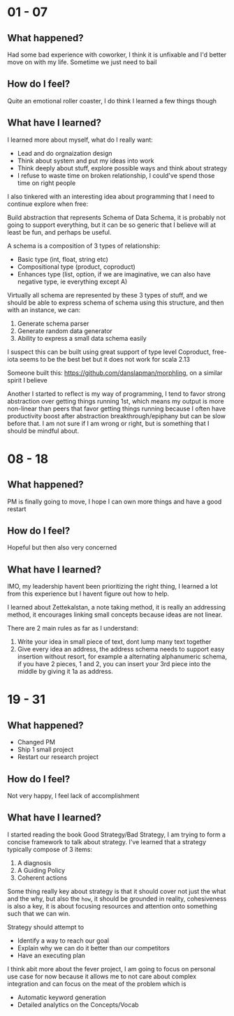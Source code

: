 # 01 - 07

## What happened?
Had some bad experience with coworker, I think it is unfixable and I'd better move on with my life. Sometime we just need to bail

## How do I feel?
Quite an emotional roller coaster, I do think I learned a few things though

## What have I learned?
I learned more about myself, what do I really want:
* Lead and do orgnaization design
* Think about system and put my ideas into work
* Think deeply about stuff, explore possible ways and think about strategy
* I refuse to waste time on broken relationship, I could've spend those time on right people

I also tinkered with an interesting idea about programming that I need to continue explore when free:

Build abstraction that represents Schema of Data Schema, it is probably not going to support everything, but it can be so generic that I believe will at least be fun, and perhaps be useful.

A schema is a composition of 3 types of relationship:

* Basic type (int, float, string etc)
* Compositional type (product, coproduct)
* Enhances type (list, option, if we are imaginative, we can also have negative type, ie everything except A)

Virtually all schema are represented by these 3 types of stuff, and we should be able to express schema of schema using this structure, and then with an instance, we can:
1. Generate schema parser
2. Generate random data generator
3. Ability to express a small data schema easily

I suspect this can be built using great support of type level Coproduct, free-iota seems to be the best bet but it does not work for scala 2.13

Someone built this: https://github.com/danslapman/morphling, on a similar spirit I believe

Another I started to reflect is my way of programming, I tend to favor strong abstraction over getting things running 1st, which means my output is more non-linear than peers that favor getting things running because I often have productivity boost after abstraction breakthrough/epiphany but can be slow before that. I am not sure if I am wrong or right, but is something that I should be mindful about.

# 08 - 18

## What happened?
PM is finally going to move, I hope I can own more things and have a good restart

## How do I feel?
Hopeful but then also very concerned

## What have I learned?

IMO, my leadership havent been prioritizing the right thing, I learned a lot from this experience but I havent figure out how to help.

I learned about Zettekalstan, a note taking method, it is really an addressing method, it encourages linking small concepts because ideas are not linear.

There are 2 main rules as far as I understand:

1. Write your idea in small piece of text, dont lump many text together
2. Give every idea an address, the address schema needs to support easy insertion without resort, for example a alternating alphanumeric schema, if you have 2 pieces, 1 and 2, you can insert your 3rd piece into the middle by giving it 1a as address.

# 19 - 31

## What happened?
* Changed PM
* Ship 1 small project
* Restart our research project

## How do I feel?
Not very happy, I feel lack of accomplishment

## What have I learned?
I started reading the book Good Strategy/Bad Strategy, I am trying to form a concise framework to talk about strategy. I've learned that a strategy typically compose of 3 items:
1. A diagnosis
2. A Guiding Policy
3. Coherent actions

Some thing really key about strategy is that it should cover not just the what and the why, but also the `how`, it should be grounded in reality, cohesiveness is also a key, it is about focusing resources and attention onto something such that we can win.

Strategy should attempt to 
* Identify a way to reach our goal
* Explain why we can do it better than our competitors
* Have an executing plan

I think abit more about the fever project, I am going to focus on personal use case for now because it allows me to not care about complex integration and can focus on the meat of the problem which is
* Automatic keyword generation
* Detailed analytics on the Concepts/Vocab
